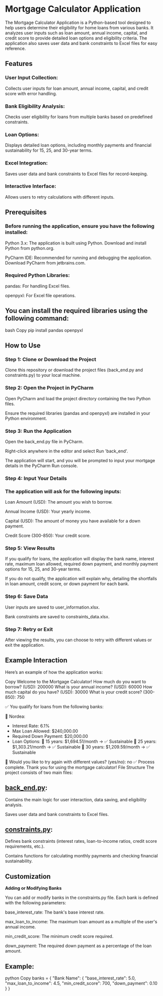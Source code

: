 # Mortgage Calculator Application
The Mortgage Calculator Application is a Python-based tool designed to help users determine their eligibility for home loans from various banks. It analyzes user inputs such as loan amount, annual income, capital, and credit score to provide detailed loan options and eligibility criteria. The application also saves user data and bank constraints to Excel files for easy reference.

## Features
### User Input Collection: 
Collects user inputs for loan amount, annual income, capital, and credit score with error handling.

### Bank Eligibility Analysis: 
Checks user eligibility for loans from multiple banks based on predefined constraints.

### Loan Options: 
Displays detailed loan options, including monthly payments and financial sustainability for 15, 25, and 30-year terms.

### Excel Integration: 
Saves user data and bank constraints to Excel files for record-keeping.

### Interactive Interface: 
Allows users to retry calculations with different inputs.

## Prerequisites
### Before running the application, ensure you have the following installed:

Python 3.x: The application is built using Python. Download and install Python from python.org.

PyCharm IDE: Recommended for running and debugging the application. Download PyCharm from jetbrains.com.

### Required Python Libraries:

pandas: For handling Excel files.

openpyxl: For Excel file operations.

## You can install the required libraries using the following command:

bash
Copy
pip install pandas openpyxl

## How to Use
### Step 1: Clone or Download the Project
Clone this repository or download the project files (back_end.py and constraints.py) to your local machine.

### Step 2: Open the Project in PyCharm
Open PyCharm and load the project directory containing the two Python files.

Ensure the required libraries (pandas and openpyxl) are installed in your Python environment.

### Step 3: Run the Application
Open the back_end.py file in PyCharm.

Right-click anywhere in the editor and select Run 'back_end'.

The application will start, and you will be prompted to input your mortgage details in the PyCharm Run console.

### Step 4: Input Your Details
### The application will ask for the following inputs:

Loan Amount (USD): The amount you wish to borrow.

Annual Income (USD): Your yearly income.

Capital (USD): The amount of money you have available for a down payment.

Credit Score (300-850): Your credit score.

### Step 5: View Results
If you qualify for loans, the application will display the bank name, interest rate, maximum loan allowed, required down payment, and monthly payment options for 15, 25, and 30-year terms.

If you do not qualify, the application will explain why, detailing the shortfalls in loan amount, credit score, or down payment for each bank.

### Step 6: Save Data
User inputs are saved to user_information.xlsx.

Bank constraints are saved to constraints_data.xlsx.

### Step 7: Retry or Exit
After viewing the results, you can choose to retry with different values or exit the application.

## Example Interaction
Here’s an example of how the application works:

Copy
Welcome to the Mortgage Calculator!
How much do you want to borrow? (USD): 200000
What is your annual income? (USD): 60000
How much capital do you have? (USD): 30000
What is your credit score? (300-850): 750

✅ You qualify for loans from the following banks:

🏦 Nordea:
   - Interest Rate: 6.1%
   - Max Loan Allowed: $240,000.00
   - Required Down Payment: $20,000.00
   - Loan Options:
     🔹 15 years: $1,694.51/month → ✅ Sustainable
     🔹 25 years: $1,303.21/month → ✅ Sustainable
     🔹 30 years: $1,209.59/month → ✅ Sustainable

🔄 Would you like to try again with different values? (yes/no): no
✅ Process complete. Thank you for using the mortgage calculator!
File Structure
The project consists of two main files:

## [back_end.py](https://github.com/zacharivenis1/group_project/blob/main/back_end.py):

Contains the main logic for user interaction, data saving, and eligibility analysis.

Saves user data and bank constraints to Excel files.

## [constraints.py](https://github.com/zacharivenis1/group_project/blob/main/constraints.py):

Defines bank constraints (interest rates, loan-to-income ratios, credit score requirements, etc.).

Contains functions for calculating monthly payments and checking financial sustainability.

## Customization
**Adding or Modifying Banks**

You can add or modify banks in the constraints.py file. Each bank is defined with the following parameters:

base_interest_rate: The bank's base interest rate.

max_loan_to_income: The maximum loan amount as a multiple of the user's annual income.

min_credit_score: The minimum credit score required.

down_payment: The required down payment as a percentage of the loan amount.

## Example:

python
Copy
banks = {
    "Bank Name": {
        "base_interest_rate": 5.0,
        "max_loan_to_income": 4.5,
        "min_credit_score": 700,
        "down_payment": 0.10
    }
}
